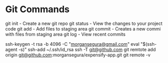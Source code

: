 # Git Commands

git init - Create a new git repo
git status - View the changes to your project code
git add - Add files to staging area
git commit - Creates a new commi with files from staging area
git log - View recent commits

ssh-keygen -t rsa -b 4096 -C "morgansegura@gmail.com"
eval "$(ssh-agent -s)"
ssh-add ~/.ssh/id_rsa
ssh -T git@github.com
git remtote add origin git@github.com:morgansegura/expensify-app.git
git remote -v

